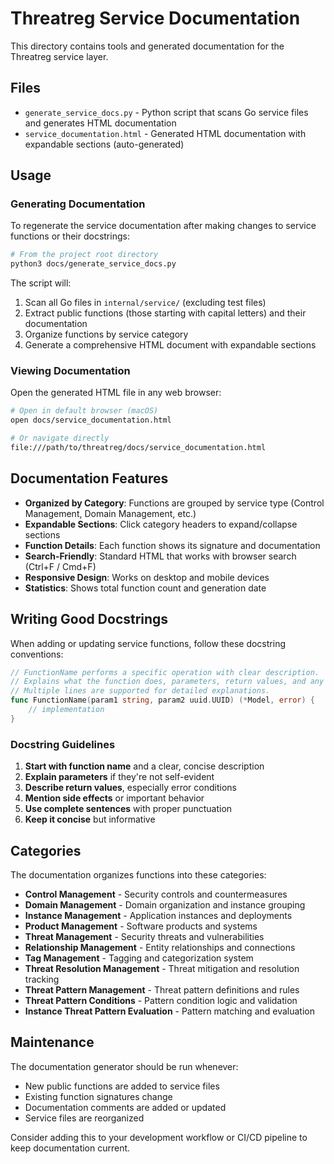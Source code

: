 # Threatreg Service Documentation

This directory contains tools and generated documentation for the Threatreg service layer.

## Files

- `generate_service_docs.py` - Python script that scans Go service files and generates HTML documentation
- `service_documentation.html` - Generated HTML documentation with expandable sections (auto-generated)

## Usage

### Generating Documentation

To regenerate the service documentation after making changes to service functions or their docstrings:

```bash
# From the project root directory
python3 docs/generate_service_docs.py
```

The script will:
1. Scan all Go files in `internal/service/` (excluding test files)
2. Extract public functions (those starting with capital letters) and their documentation
3. Organize functions by service category
4. Generate a comprehensive HTML document with expandable sections

### Viewing Documentation

Open the generated HTML file in any web browser:

```bash
# Open in default browser (macOS)
open docs/service_documentation.html

# Or navigate directly
file:///path/to/threatreg/docs/service_documentation.html
```

## Documentation Features

- **Organized by Category**: Functions are grouped by service type (Control Management, Domain Management, etc.)
- **Expandable Sections**: Click category headers to expand/collapse sections
- **Function Details**: Each function shows its signature and documentation
- **Search-Friendly**: Standard HTML that works with browser search (Ctrl+F / Cmd+F)
- **Responsive Design**: Works on desktop and mobile devices
- **Statistics**: Shows total function count and generation date

## Writing Good Docstrings

When adding or updating service functions, follow these docstring conventions:

```go
// FunctionName performs a specific operation with clear description.
// Explains what the function does, parameters, return values, and any important behavior.
// Multiple lines are supported for detailed explanations.
func FunctionName(param1 string, param2 uuid.UUID) (*Model, error) {
    // implementation
}
```

### Docstring Guidelines

1. **Start with function name** and a clear, concise description
2. **Explain parameters** if they're not self-evident
3. **Describe return values**, especially error conditions
4. **Mention side effects** or important behavior
5. **Use complete sentences** with proper punctuation
6. **Keep it concise** but informative

## Categories

The documentation organizes functions into these categories:

- **Control Management** - Security controls and countermeasures
- **Domain Management** - Domain organization and instance grouping
- **Instance Management** - Application instances and deployments
- **Product Management** - Software products and systems
- **Threat Management** - Security threats and vulnerabilities
- **Relationship Management** - Entity relationships and connections
- **Tag Management** - Tagging and categorization system
- **Threat Resolution Management** - Threat mitigation and resolution tracking
- **Threat Pattern Management** - Threat pattern definitions and rules
- **Threat Pattern Conditions** - Pattern condition logic and validation
- **Instance Threat Pattern Evaluation** - Pattern matching and evaluation

## Maintenance

The documentation generator should be run whenever:
- New public functions are added to service files
- Existing function signatures change
- Documentation comments are added or updated
- Service files are reorganized

Consider adding this to your development workflow or CI/CD pipeline to keep documentation current.